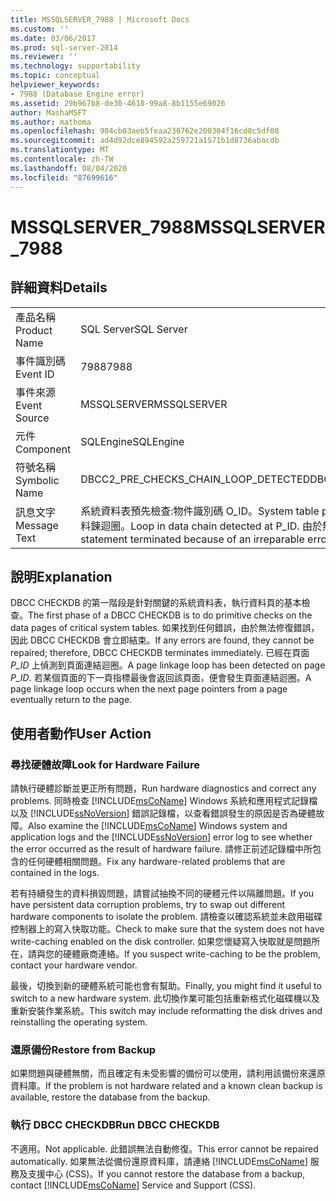```yaml
---
title: MSSQLSERVER_7988 | Microsoft Docs
ms.custom: ''
ms.date: 03/06/2017
ms.prod: sql-server-2014
ms.reviewer: ''
ms.technology: supportability
ms.topic: conceptual
helpviewer_keywords:
- 7988 (Database Engine error)
ms.assetid: 29b967b8-de30-4618-99a8-8b1155e69026
author: MashaMSFT
ms.author: mathoma
ms.openlocfilehash: 984cb03aeb5feaa230762e200304f16cd8c5df08
ms.sourcegitcommit: ad4d92dce894592a259721a1571b1d8736abacdb
ms.translationtype: MT
ms.contentlocale: zh-TW
ms.lasthandoff: 08/04/2020
ms.locfileid: "87699616"
---
```

# <a name="mssqlserver_7988"></a><span data-ttu-id="d40ce-102">MSSQLSERVER_7988</span><span class="sxs-lookup"><span data-stu-id="d40ce-102">MSSQLSERVER_7988</span></span>
    
## <a name="details"></a><span data-ttu-id="d40ce-103">詳細資料</span><span class="sxs-lookup"><span data-stu-id="d40ce-103">Details</span></span>  
  
|||  
|-|-|  
|<span data-ttu-id="d40ce-104">產品名稱</span><span class="sxs-lookup"><span data-stu-id="d40ce-104">Product Name</span></span>|<span data-ttu-id="d40ce-105">SQL Server</span><span class="sxs-lookup"><span data-stu-id="d40ce-105">SQL Server</span></span>|  
|<span data-ttu-id="d40ce-106">事件識別碼</span><span class="sxs-lookup"><span data-stu-id="d40ce-106">Event ID</span></span>|<span data-ttu-id="d40ce-107">7988</span><span class="sxs-lookup"><span data-stu-id="d40ce-107">7988</span></span>|  
|<span data-ttu-id="d40ce-108">事件來源</span><span class="sxs-lookup"><span data-stu-id="d40ce-108">Event Source</span></span>|<span data-ttu-id="d40ce-109">MSSQLSERVER</span><span class="sxs-lookup"><span data-stu-id="d40ce-109">MSSQLSERVER</span></span>|  
|<span data-ttu-id="d40ce-110">元件</span><span class="sxs-lookup"><span data-stu-id="d40ce-110">Component</span></span>|<span data-ttu-id="d40ce-111">SQLEngine</span><span class="sxs-lookup"><span data-stu-id="d40ce-111">SQLEngine</span></span>|  
|<span data-ttu-id="d40ce-112">符號名稱</span><span class="sxs-lookup"><span data-stu-id="d40ce-112">Symbolic Name</span></span>|<span data-ttu-id="d40ce-113">DBCC2_PRE_CHECKS_CHAIN_LOOP_DETECTED</span><span class="sxs-lookup"><span data-stu-id="d40ce-113">DBCC2_PRE_CHECKS_CHAIN_LOOP_DETECTED</span></span>|  
|<span data-ttu-id="d40ce-114">訊息文字</span><span class="sxs-lookup"><span data-stu-id="d40ce-114">Message Text</span></span>|<span data-ttu-id="d40ce-115">系統資料表預先檢查:物件識別碼 O_ID。</span><span class="sxs-lookup"><span data-stu-id="d40ce-115">System table pre-checks: Object ID O_ID.</span></span> <span data-ttu-id="d40ce-116">於 P_ID 偵測到資料鍊迴圈。</span><span class="sxs-lookup"><span data-stu-id="d40ce-116">Loop in data chain detected at P_ID.</span></span> <span data-ttu-id="d40ce-117">由於無法修復的錯誤，檢查陳述式已經結束。</span><span class="sxs-lookup"><span data-stu-id="d40ce-117">Check statement terminated because of an irreparable error.</span></span>|  
  
## <a name="explanation"></a><span data-ttu-id="d40ce-118">說明</span><span class="sxs-lookup"><span data-stu-id="d40ce-118">Explanation</span></span>  
 <span data-ttu-id="d40ce-119">DBCC CHECKDB 的第一階段是針對關鍵的系統資料表，執行資料頁的基本檢查。</span><span class="sxs-lookup"><span data-stu-id="d40ce-119">The first phase of a DBCC CHECKDB is to do primitive checks on the data pages of critical system tables.</span></span> <span data-ttu-id="d40ce-120">如果找到任何錯誤，由於無法修復錯誤，因此 DBCC CHECKDB 會立即結束。</span><span class="sxs-lookup"><span data-stu-id="d40ce-120">If any errors are found, they cannot be repaired; therefore, DBCC CHECKDB terminates immediately.</span></span> <span data-ttu-id="d40ce-121">已經在頁面 *P_ID* 上偵測到頁面連結迴圈。</span><span class="sxs-lookup"><span data-stu-id="d40ce-121">A page linkage loop has been detected on page *P_ID*.</span></span> <span data-ttu-id="d40ce-122">若某個頁面的下一頁指標最後會返回該頁面，便會發生頁面連結迴圈。</span><span class="sxs-lookup"><span data-stu-id="d40ce-122">A page linkage loop occurs when the next page pointers from a page eventually return to the page.</span></span>  
  
## <a name="user-action"></a><span data-ttu-id="d40ce-123">使用者動作</span><span class="sxs-lookup"><span data-stu-id="d40ce-123">User Action</span></span>  
  
### <a name="look-for-hardware-failure"></a><span data-ttu-id="d40ce-124">尋找硬體故障</span><span class="sxs-lookup"><span data-stu-id="d40ce-124">Look for Hardware Failure</span></span>  
 <span data-ttu-id="d40ce-125">請執行硬體診斷並更正所有問題，</span><span class="sxs-lookup"><span data-stu-id="d40ce-125">Run hardware diagnostics and correct any problems.</span></span> <span data-ttu-id="d40ce-126">同時檢查 [!INCLUDE[msCoName](../../includes/msconame-md.md)] Windows 系統和應用程式記錄檔以及 [!INCLUDE[ssNoVersion](../../includes/ssnoversion-md.md)] 錯誤記錄檔，以查看錯誤發生的原因是否為硬體故障。</span><span class="sxs-lookup"><span data-stu-id="d40ce-126">Also examine the [!INCLUDE[msCoName](../../includes/msconame-md.md)] Windows system and application logs and the [!INCLUDE[ssNoVersion](../../includes/ssnoversion-md.md)] error log to see whether the error occurred as the result of hardware failure.</span></span> <span data-ttu-id="d40ce-127">請修正前述記錄檔中所包含的任何硬體相關問題。</span><span class="sxs-lookup"><span data-stu-id="d40ce-127">Fix any hardware-related problems that are contained in the logs.</span></span>  
  
 <span data-ttu-id="d40ce-128">若有持續發生的資料損毀問題，請嘗試抽換不同的硬體元件以隔離問題。</span><span class="sxs-lookup"><span data-stu-id="d40ce-128">If you have persistent data corruption problems, try to swap out different hardware components to isolate the problem.</span></span> <span data-ttu-id="d40ce-129">請檢查以確認系統並未啟用磁碟控制器上的寫入快取功能。</span><span class="sxs-lookup"><span data-stu-id="d40ce-129">Check to make sure that the system does not have write-caching enabled on the disk controller.</span></span> <span data-ttu-id="d40ce-130">如果您懷疑寫入快取就是問題所在，請與您的硬體廠商連絡。</span><span class="sxs-lookup"><span data-stu-id="d40ce-130">If you suspect write-caching to be the problem, contact your hardware vendor.</span></span>  
  
 <span data-ttu-id="d40ce-131">最後，切換到新的硬體系統可能也會有幫助。</span><span class="sxs-lookup"><span data-stu-id="d40ce-131">Finally, you might find it useful to switch to a new hardware system.</span></span> <span data-ttu-id="d40ce-132">此切換作業可能包括重新格式化磁碟機以及重新安裝作業系統。</span><span class="sxs-lookup"><span data-stu-id="d40ce-132">This switch may include reformatting the disk drives and reinstalling the operating system.</span></span>  
  
### <a name="restore-from-backup"></a><span data-ttu-id="d40ce-133">還原備份</span><span class="sxs-lookup"><span data-stu-id="d40ce-133">Restore from Backup</span></span>  
 <span data-ttu-id="d40ce-134">如果問題與硬體無關，而且確定有未受影響的備份可以使用，請利用該備份來還原資料庫。</span><span class="sxs-lookup"><span data-stu-id="d40ce-134">If the problem is not hardware related and a known clean backup is available, restore the database from the backup.</span></span>  
  
### <a name="run-dbcc-checkdb"></a><span data-ttu-id="d40ce-135">執行 DBCC CHECKDB</span><span class="sxs-lookup"><span data-stu-id="d40ce-135">Run DBCC CHECKDB</span></span>  
 <span data-ttu-id="d40ce-136">不適用。</span><span class="sxs-lookup"><span data-stu-id="d40ce-136">Not applicable.</span></span> <span data-ttu-id="d40ce-137">此錯誤無法自動修復。</span><span class="sxs-lookup"><span data-stu-id="d40ce-137">This error cannot be repaired automatically.</span></span> <span data-ttu-id="d40ce-138">如果無法從備份還原資料庫，請連絡 [!INCLUDE[msCoName](../../includes/msconame-md.md)] 服務及支援中心 (CSS)。</span><span class="sxs-lookup"><span data-stu-id="d40ce-138">If you cannot restore the database from a backup, contact [!INCLUDE[msCoName](../../includes/msconame-md.md)] Service and Support (CSS).</span></span>  
  
  
